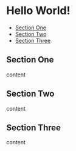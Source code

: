 # Hello World!

<!-- toc start -->
* [Section One](#section-one)
* [Section Two](#section-two)
* [Section Three](#section-three)
<!-- toc end -->

<a class="toccer-anchor" name="section-one"></a>
## Section One

content

<a class="toccer-anchor" name="section-two"></a>
## Section Two

content

<a class="toccer-anchor" name="section-three"></a>
## Section Three

content
